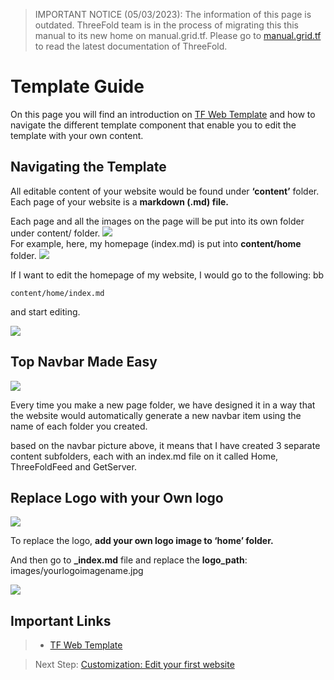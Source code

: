 > IMPORTANT NOTICE (05/03/2023): 
The information of this page is outdated. ThreeFold team is in the process of migrating this this manual to its new home on manual.grid.tf. Please go to [manual.grid.tf](https://manual.grid.tf/) to read the latest documentation of ThreeFold.

# Template Guide

On this page you will find an introduction on [TF Web Template](https://github.com/threefoldfoundation/www_examplezola) and how to navigate the different template component that enable you to edit the template with your own content.

## Navigating the Template

All editable content of your website would be found under **‘content’** folder. 
Each page of your website is a **markdown (.md) file.**

Each page and all the images on the page will be put into its own folder under content/ folder. 
![](./img/folderdetail.png)
<br>
For example, here, my homepage (index.md) is put into **content/home** folder.
![](./img/indexmd.png)

If I want to edit the homepage of my website, I would go to the following:
bb
```
content/home/index.md
```
 and start editing.

 ![](./img/vscode.png)

 ## Top Navbar Made Easy

![](./img/navbar.png)

Every time you make a new page folder, we have designed it in a way that the website would automatically generate a new navbar item using the name of each folder you created.

 based on the navbar picture above, it means that I have created 3 separate content subfolders, each with an index.md file on it called Home, ThreeFoldFeed and GetServer.

## Replace Logo with your Own logo
![](./img/logo.png)

To replace the logo, **add your own logo image to ‘home’ folder.**

And then go to **_index.md** file and replace the **logo_path**: images/yourlogoimagename.jpg

![](./img/placeholder.png)

## Important Links

> - [TF Web Template](https://github.com/threefoldfoundation/www_examplezola)

> Next Step: [Customization: Edit your first website](customization)